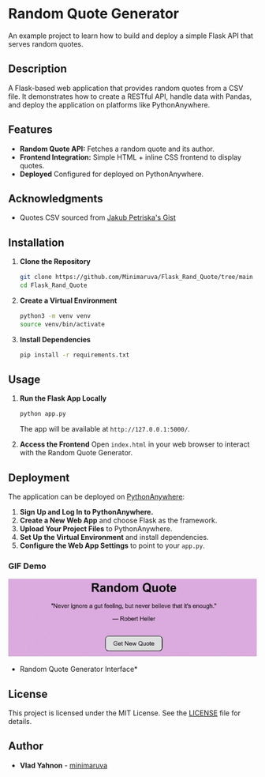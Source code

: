 # Random Quote Generator

An example project to learn how to build and deploy a simple Flask API that serves random quotes.

## Description

A Flask-based web application that provides random quotes from a CSV file. It demonstrates how to create a RESTful API, handle data with Pandas, and deploy the application on platforms like PythonAnywhere.

## Features

- **Random Quote API:** Fetches a random quote and its author.
- **Frontend Integration:** Simple HTML + inline CSS frontend to display quotes.
- **Deployed** Configured for deployed on PythonAnywhere.

## Acknowledgments

- Quotes CSV sourced from [Jakub Petriska's Gist](https://gist.github.com/JakubPetriska/060958fd744ca34f099e947cd080b540)

## Installation

1. **Clone the Repository**
   ```bash
   git clone https://github.com/Minimaruva/Flask_Rand_Quote/tree/main
   cd Flask_Rand_Quote
   ```

2. **Create a Virtual Environment**
   ```bash
   python3 -m venv venv
   source venv/bin/activate
   ```

3. **Install Dependencies**
   ```bash
   pip install -r requirements.txt
   ```

## Usage

1. **Run the Flask App Locally**
   ```bash
   python app.py
   ```
   The app will be available at `http://127.0.0.1:5000/`.

2. **Access the Frontend**
   Open `index.html` in your web browser to interact with the Random Quote Generator.

## Deployment

The application can be deployed on [PythonAnywhere](https://www.pythonanywhere.com/):

1. **Sign Up and Log In to PythonAnywhere.**
2. **Create a New Web App** and choose Flask as the framework.
3. **Upload Your Project Files** to PythonAnywhere.
4. **Set Up the Virtual Environment** and install dependencies.
5. **Configure the Web App Settings** to point to your `app.py`.


### GIF Demo

![til](assets/demo.gif)
* Random Quote Generator Interface*

## License

This project is licensed under the MIT License. See the [LICENSE](LICENSE) file for details.

## Author

- **Vlad Yahnon** - [minimaruva](https://github.com/Minimaruva)

